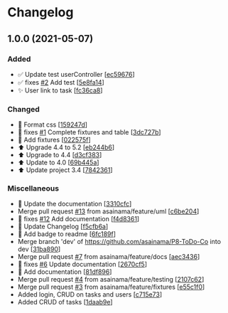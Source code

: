 # Changelog

<a name="1.0.0"></a>
## 1.0.0 (2021-05-07)

### Added

- ✅ Update test userController [[ec59676](https://github.com/asainama/P8-ToDo-Co/commit/ec59676227fafb92ddeeada0cd651627e41931ba)]
- ✅ fixes [#2](https://github.com/asainama/P8-ToDo-Co/issues/2) Add test [[5e8fa14](https://github.com/asainama/P8-ToDo-Co/commit/5e8fa143bc0451b9fd24551c9f1a513332966b7b)]
- ✨ User link to task [[fc36ca8](https://github.com/asainama/P8-ToDo-Co/commit/fc36ca8d9a19dfd485638fe84915995c74835ef1)]

### Changed

- 🎨 Format css [[159247d](https://github.com/asainama/P8-ToDo-Co/commit/159247d596e01158b26450c429f3f386a16b2174)]
- 🔧 fixes [#1](https://github.com/asainama/P8-ToDo-Co/issues/1) Complete fixtures and table [[3dc727b](https://github.com/asainama/P8-ToDo-Co/commit/3dc727b5108ef67fb15b809541dc7d0978f45621)]
- 🔧 Add fixtures [[022575f](https://github.com/asainama/P8-ToDo-Co/commit/022575f66845fd14ae42eca5b5b7b8113cbb62a4)]
- ⬆️ Upgrade 4.4 to 5.2 [[eb244b6](https://github.com/asainama/P8-ToDo-Co/commit/eb244b6591dd975d43fe7b319012c6d98a4fb267)]
- ⬆️ Upgrade to 4.4 [[d3cf383](https://github.com/asainama/P8-ToDo-Co/commit/d3cf383be8ff38d621448a59ca7fd77d5e41193b)]
- ⬆️ Update to 4.0 [[69b445a](https://github.com/asainama/P8-ToDo-Co/commit/69b445a1c82898d0f028ca5795a26738cfcaa117)]
- ⬆️ Update project 3.4 [[7842361](https://github.com/asainama/P8-ToDo-Co/commit/7842361cff6a9422d10417501b057e1b947025a6)]

### Miscellaneous

- 📝 Update the documentation [[3310cfc](https://github.com/asainama/P8-ToDo-Co/commit/3310cfc257eef7e4b3c5d9c0344cedbe75fa3074)]
-  Merge pull request [#13](https://github.com/asainama/P8-ToDo-Co/issues/13) from asainama/feature/uml [[c6be204](https://github.com/asainama/P8-ToDo-Co/commit/c6be2042c0a32df470eca87c0d3bdee374c51396)]
- 📝 fixes [#12](https://github.com/asainama/P8-ToDo-Co/issues/12) Add documentation [[f4d8361](https://github.com/asainama/P8-ToDo-Co/commit/f4d8361e7dd6cb778947e7c869df516aad5f64ff)]
- 📝 Update Changelog [[f5cfb6a](https://github.com/asainama/P8-ToDo-Co/commit/f5cfb6a0f7e7e30081e3daf4d5550c3d9c07723b)]
- 📝 Add badge to readme [[6fc189f](https://github.com/asainama/P8-ToDo-Co/commit/6fc189f341fdda79e4b7befdcaa942e5f4365fc4)]
-  Merge branch &#x27;dev&#x27; of https://github.com/asainama/P8-ToDo-Co into dev [[31ba890](https://github.com/asainama/P8-ToDo-Co/commit/31ba890b816f7be420b9e57e27c6ceab66db1376)]
-  Merge pull request [#7](https://github.com/asainama/P8-ToDo-Co/issues/7) from asainama/feature/docs [[aec3436](https://github.com/asainama/P8-ToDo-Co/commit/aec3436c068c95e528cf59d48c0c528726f9006e)]
- 📝 fixes [#6](https://github.com/asainama/P8-ToDo-Co/issues/6) Update documentation [[2670cf5](https://github.com/asainama/P8-ToDo-Co/commit/2670cf5790fcc123e6ae800736e8562a7c34710b)]
- 📝 Add documentation [[81df896](https://github.com/asainama/P8-ToDo-Co/commit/81df896b54913e06995adea15aabc978c1c5a921)]
-  Merge pull request [#4](https://github.com/asainama/P8-ToDo-Co/issues/4) from asainama/feature/testing [[2107c62](https://github.com/asainama/P8-ToDo-Co/commit/2107c62ec56cec5f53853fb039aa399ae524b3c7)]
-  Merge pull request [#3](https://github.com/asainama/P8-ToDo-Co/issues/3) from asainama/feature/fixtures [[e55c1f0](https://github.com/asainama/P8-ToDo-Co/commit/e55c1f0cf980a425a16af4f41daeda789f1bd185)]
-  Added login, CRUD on tasks and users [[c715e73](https://github.com/asainama/P8-ToDo-Co/commit/c715e73bb83ec1bca49e293041af82d44fb7ffa2)]
-  Added CRUD of tasks [[1daab9e](https://github.com/asainama/P8-ToDo-Co/commit/1daab9e0e1d5fff4b24373a1dbd850dab0ce6d50)]


